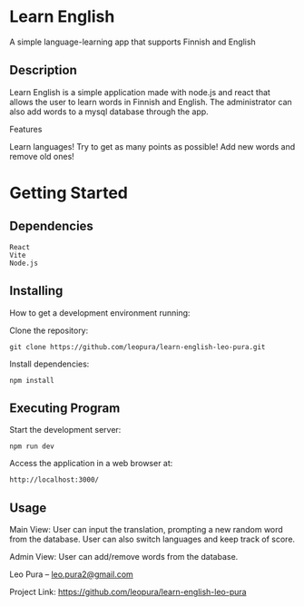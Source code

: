 # Learn English

A simple language-learning app that supports Finnish and English

## Description

Learn English is a simple application made with node.js and react that allows the user to learn words in Finnish and English. The administrator can also add words to a mysql database through the app.

Features

Learn languages! 
Try to get as many points as possible!
Add new words and remove old ones!

# Getting Started
## Dependencies

    React
    Vite
    Node.js

## Installing

How to get a development environment running:

Clone the repository:

    git clone https://github.com/leopura/learn-english-leo-pura.git

Install dependencies:

    npm install

## Executing Program

Start the development server:

    npm run dev

Access the application in a web browser at:

    http://localhost:3000/

## Usage

Main View: User can input the translation, prompting a new random word from the database. User can also switch languages and keep track of score.

Admin View: User can add/remove words from the database.


Leo Pura – leo.pura2@gmail.com

Project Link: https://github.com/leopura/learn-english-leo-pura

